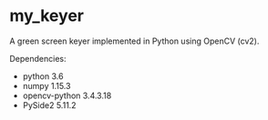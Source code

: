 # my_keyer
A green screen keyer implemented in Python using OpenCV (cv2).

Dependencies:
* python 3.6
* numpy 1.15.3
* opencv-python 3.4.3.18
* PySide2 5.11.2